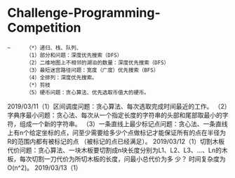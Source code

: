 # Challenge-Programming-Competition
    ~     （*）递归、栈、队列、
          （1）部分和问题：深度优先搜索（DFS）
          （2）二维地图上不相邻的湖泊的数量：深度优先搜索（DFS）
          （3）最短迷宫路径问题：宽度（广度）优先搜索（BFS）
          （4）全排列：深度优先搜索。
          （*）剪枝
          （5）硬币问题：贪心算法、优先选取币值大的硬币。
2019/03/11（1）区间调度问题：贪心算法、每次选取完成时间最近的工作。
          （2）字典序最小问题：贪心法、每次从一个指定长度的字符串的头部和尾部取最小的字符，组成一个新的字符串。
          （3）一条直线上最少标记点问题：贪心法、一条直线上有n个给定坐标的点，问至少需要给多少个点做标记才能保证所有的点在半径为R的范围内都有被标记的点              （被标记的点已经满足）。
2019/03/12（1）切割木板代价问题：贪心算法、一块木板要切割成n块长度分别为L1、L2、L3、...、Ln的木板，每次切割一刀代价为所切木板的长度，问最小总代价为多               少？ 时间复杂度为O(n^2)。
2019/03/13（1）
